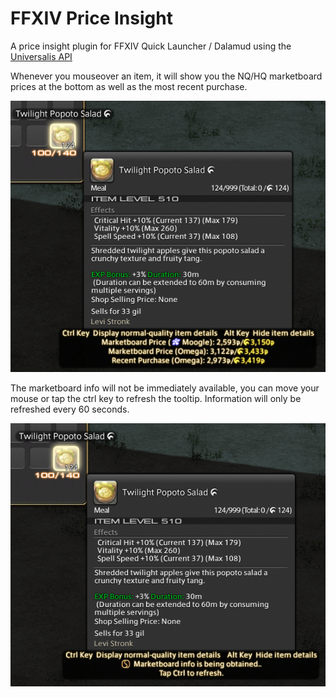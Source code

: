 # FFXIV Price Insight

A price insight plugin for FFXIV Quick Launcher / Dalamud using the [Universalis API](https://universalis.app/)

Whenever you mouseover an item, it will show you the NQ/HQ marketboard prices at the bottom as well as the most recent purchase.

![preview](docs/preview2.png)

The marketboard info will not be immediately available, 
you can move your mouse or tap the ctrl key to refresh the tooltip.
Information will only be refreshed every 60 seconds.

![preview](docs/preview.png)